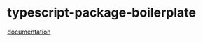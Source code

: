 # typescript-package-boilerplate

[documentation](https://gauthierpoulainorg.github.io/typescript-package-boilerplate/)
